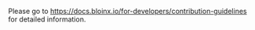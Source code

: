 Please go to https://docs.bloinx.io/for-developers/contribution-guidelines for detailed information.
